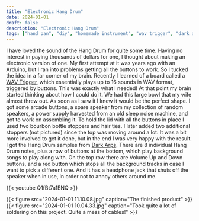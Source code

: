 ```yaml
---
title: "Electronic Hang Drum"
date: 2024-01-01
draft: false
description: "Electronic Hang Drum"
tags: ["hand pan", "diy", "homemade instrument", "wav trigger", "dark arps"]
---
```

I have loved the sound of the Hang Drum for quite some time. Having no interest in paying thousands of dollars for one, I thought about making an electronic version of one. My first attempt at it was years ago with an Arduino, but I ran into problems getting all the buttons to work. So I tucked the idea in a far corner of my brain. Recently I learned of a board called a [WAV Trigger](https://www.robertsonics.com/wav-trigger/), which essentially plays up to 16 sounds in WAV format, triggered by buttons. This was exactly what I needed! At that point my brain started thinking about how I could do it. We had this large bowl that my wife almost threw out. As soon as I saw it I knew it would be the perfect shape. I got some arcade buttons, a spare speaker from my collection of random speakers, a power supply harvested from an old sleep noise machine, and got to work on assembling it. To hold the lid with all the buttons in place I used two bourbon bottle stoppers and hair ties. I later added two additional stoppers (not pictured) since the top was moving around a lot. It was a bit more involved to get it done, but in the end I was very happy with the result. I got the Hang Drum samples from [Dark Arps](https://www.darkarps.com/hang-drum-multisampled-instrument/). There are 8 individual Hang Drum notes, plus a row of buttons at the bottom, which play background songs to play along with. On the top row there are Volume Up and Down buttons, and a red button which stops all the background tracks in case I want to pick a different one. And it has a headphone jack that shuts off the speaker when in use, in order not to annoy others around me.

{{< youtube Q1fBt7a1ENQ >}}

{{< figure src="2024-01-01 11.10.08.jpg" caption="The finished product" >}}
{{< figure src="2024-01-01 10.04.33.jpg" caption="Took quite a lot of soldering on this project. Quite a mess of cables!" >}}
